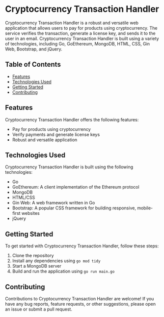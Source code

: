 # Cryptocurrency Transaction Handler

Cryptocurrency Transaction Handler is a robust and versatile web application that allows users to pay for products using cryptocurrency. 
The service verifies the transaction, generate a license key, and sends it to the user in an email. Cryptocurrency Transaction Handler is 
built using a variety of technologies, including Go, GoEthereum, MongoDB, HTML, CSS, Gin Web, Bootstrap, and jQuery.

## Table of Contents

- [Features](#features)
- [Technologies Used](#technologies-used)
- [Getting Started](#getting-started)
- [Contributing](#contributing)

## Features

Cryptocurrency Transaction Handler offers the following features:

- Pay for products using cryptocurrency
- Verify payments and generate license keys
- Robust and versatile application

## Technologies Used

Cryptocurrency Transaction Handler is built using the following technologies:

- Go
- GoEthereum: A client implementation of the Ethereum protocol
- MongoDB
- HTML/CSS
- Gin Web: A web framework written in Go
- Bootstrap: A popular CSS framework for building responsive, mobile-first websites
- jQuery

## Getting Started

To get started with Cryptocurrency Transaction Handler, follow these steps:

1. Clone the repository
2. Install any dependencies using `go mod tidy`
3. Start a MongoDB server
4. Build and run the application using `go run main.go`

## Contributing

Contributions to Cryptocurrency Transaction Handler are welcome! If you have any bug reports, feature requests, or other suggestions, please open an issue or submit a pull request.

